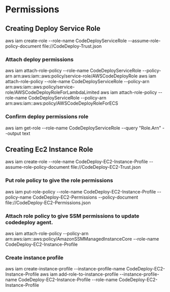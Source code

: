 # Permissions


## Creating Deploy Service Role

aws iam create-role --role-name CodeDeployServiceRole --assume-role-policy-document file://CodeDeploy-Trust.json

### Attach deploy permissions
aws iam attach-role-policy --role-name CodeDeployServiceRole --policy-arn arn:aws:iam::aws:policy/service-role/AWSCodeDeployRole
aws iam attach-role-policy --role-name CodeDeployServiceRole --policy-arn arn:aws:iam::aws:policy/service-role/AWSCodeDeployRoleForLambdaLimited
aws iam attach-role-policy --role-name CodeDeployServiceRole --policy-arn arn:aws:iam::aws:policy/AWSCodeDeployRoleForECS

### Confirm deploy permissions role
aws iam get-role --role-name CodeDeployServiceRole --query "Role.Arn" --output text


## Creating Ec2 Instance Role

aws iam create-role --role-name CodeDeploy-EC2-Instance-Profile --assume-role-policy-document file://CodeDeploy-EC2-Trust.json

### Put role policy to give the role permissions

aws iam put-role-policy --role-name CodeDeploy-EC2-Instance-Profile --policy-name CodeDeploy-EC2-Permissions --policy-document file://CodeDeploy-EC2-Permissions.json

### Attach role policy to give SSM permissions to update codedeploy agent.

aws iam attach-role-policy --policy-arn arn:aws:iam::aws:policy/AmazonSSMManagedInstanceCore --role-name CodeDeploy-EC2-Instance-Profile

### Create instance profile 

aws iam create-instance-profile --instance-profile-name CodeDeploy-EC2-Instance-Profile
aws iam add-role-to-instance-profile --instance-profile-name CodeDeploy-EC2-Instance-Profile --role-name CodeDeploy-EC2-Instance-Profile